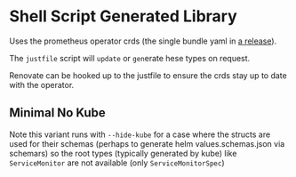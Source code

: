 # Shell Script Generated Library

Uses the prometheus operator crds (the single bundle yaml in [a release](https://github.com/prometheus-operator/prometheus-operator/releases/tag/v0.86.0)).

The `justfile` script will `update` or `gen`erate hese types on request.

Renovate can be hooked up to the justfile to ensure the crds stay up to date with the operator.

## Minimal No Kube
Note this variant runs with `--hide-kube` for a case where the structs are used for their schemas (perhaps to generate helm values.schemas.json via schemars) so the root types (typically generated by kube) like `ServiceMonitor` are not available (only `ServiceMonitorSpec`)
